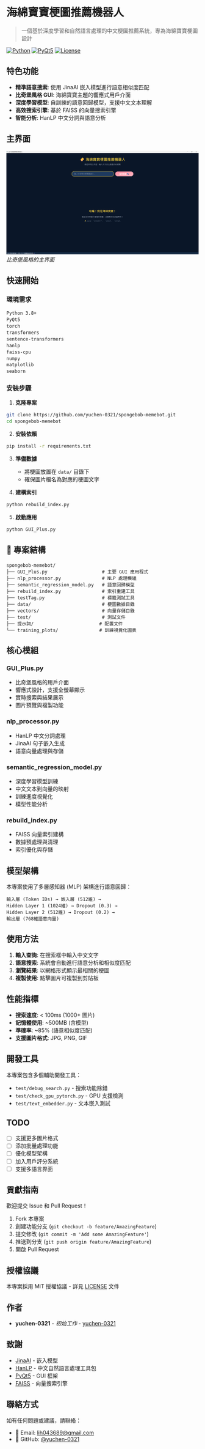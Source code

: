 # 海綿寶寶梗圖推薦機器人

> 一個基於深度學習和自然語言處理的中文梗圖推薦系統，專為海綿寶寶梗圖設計

[![Python](https://img.shields.io/badge/Python-3.8+-blue.svg)](https://www.python.org/downloads/)
[![PyQt5](https://img.shields.io/badge/GUI-PyQt5-green.svg)](https://pypi.org/project/PyQt5/)
[![License](https://img.shields.io/badge/License-MIT-yellow.svg)](LICENSE)

## 特色功能

- **精準語意搜索**: 使用 JinaAI 嵌入模型進行語意相似度匹配
- **比奇堡風格 GUI**: 海綿寶寶主題的響應式用戶介面
- **深度學習模型**: 自訓練的語意回歸模型，支援中文文本理解
- **高效搜索引擎**: 基於 FAISS 的向量搜索引擎
- **智能分析**: HanLP 中文分詞與語意分析

## 主界面

![主界面](screenshot_main.png)
*比奇堡風格的主界面*

## 快速開始

### 環境需求

```bash
Python 3.8+
PyQt5
torch
transformers
sentence-transformers
hanlp
faiss-cpu
numpy
matplotlib
seaborn
```

### 安裝步驟

1. **克隆專案**
```bash
git clone https://github.com/yuchen-0321/spongebob-memebot.git
cd spongebob-memebot
```

2. **安裝依賴**
```bash
pip install -r requirements.txt
```

3. **準備數據**
   - 將梗圖放置在 `data/` 目錄下
   - 確保圖片檔名為對應的梗圖文字

4. **建構索引**
```bash
python rebuild_index.py
```

5. **啟動應用**
```bash
python GUI_Plus.py
```

## 📂 專案結構

```
spongebob-memebot/
├── GUI_Plus.py                    # 主要 GUI 應用程式
├── nlp_processor.py               # NLP 處理模組
├── semantic_regression_model.py   # 語意回歸模型
├── rebuild_index.py               # 索引重建工具
├── testTag.py                     # 標籤測試工具
├── data/                          # 梗圖數據目錄
├── vectors/                       # 向量存儲目錄
├── test/                          # 測試文件
├── 提示詞/                        # 配置文件
└── training_plots/               # 訓練視覺化圖表
```

## 核心模組

### GUI_Plus.py
- 比奇堡風格的用戶介面
- 響應式設計，支援全螢幕顯示
- 實時搜索與結果展示
- 圖片預覽與複製功能

### nlp_processor.py
- HanLP 中文分詞處理
- JinaAI 句子嵌入生成
- 語意向量處理與存儲

### semantic_regression_model.py
- 深度學習模型訓練
- 中文文本到向量的映射
- 訓練進度視覺化
- 模型性能分析

### rebuild_index.py
- FAISS 向量索引建構
- 數據預處理與清理
- 索引優化與存儲

## 模型架構

本專案使用了多層感知器 (MLP) 架構進行語意回歸：

```
輸入層 (Token IDs) → 嵌入層 (512維) → 
Hidden Layer 1 (1024維) → Dropout (0.3) →
Hidden Layer 2 (512維) → Dropout (0.2) →
輸出層 (768維語意向量)
```

## 使用方法

1. **輸入查詢**: 在搜索框中輸入中文文字
2. **語意搜索**: 系統會自動進行語意分析和相似度匹配
3. **瀏覽結果**: 以網格形式顯示最相關的梗圖
4. **複製使用**: 點擊圖片可複製到剪貼板

## 性能指標

- **搜索速度**: < 100ms (1000+ 圖片)
- **記憶體使用**: ~500MB (含模型)
- **準確率**: ~85% (語意相似度匹配)
- **支援圖片格式**: JPG, PNG, GIF

## 開發工具

本專案包含多個輔助開發工具：

- `test/debug_search.py` - 搜索功能除錯
- `test/check_gpu_pytorch.py` - GPU 支援檢測
- `test/text_embedder.py` - 文本嵌入測試

## TODO

- [ ] 支援更多圖片格式
- [ ] 添加批量處理功能
- [ ] 優化模型架構
- [ ] 加入用戶評分系統
- [ ] 支援多語言界面

## 貢獻指南

歡迎提交 Issue 和 Pull Request！

1. Fork 本專案
2. 創建功能分支 (`git checkout -b feature/AmazingFeature`)
3. 提交修改 (`git commit -m 'Add some AmazingFeature'`)
4. 推送到分支 (`git push origin feature/AmazingFeature`)
5. 開啟 Pull Request

## 授權協議

本專案採用 MIT 授權協議 - 詳見 [LICENSE](LICENSE) 文件

## 作者

- **yuchen-0321** - *初始工作* - [yuchen-0321](https://github.com/yuchen-0321)

## 致謝

- [JinaAI](https://jina.ai/) - 嵌入模型
- [HanLP](https://hanlp.com/) - 中文自然語言處理工具包
- [PyQt5](https://www.riverbankcomputing.com/software/pyqt/) - GUI 框架
- [FAISS](https://faiss.ai/) - 向量搜索引擎

## 聯絡方式

如有任何問題或建議，請聯絡：
- 📧 Email: lih043689@gmail.com
- 🔗 GitHub: [@yuchen-0321](https://github.com/yuchen-0321)


